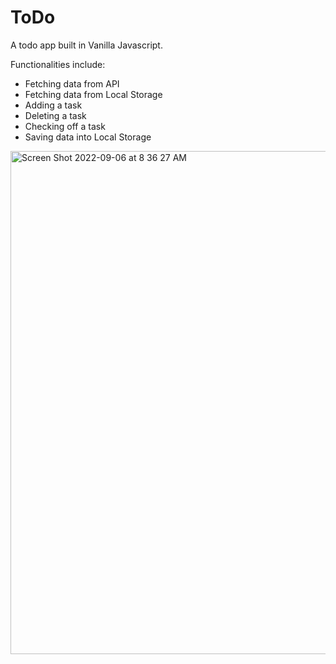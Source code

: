 # ToDo
A todo app built in Vanilla Javascript.

Functionalities include:
- Fetching data from API
- Fetching data from Local Storage
- Adding a task
- Deleting a task
- Checking off a task
- Saving data into Local Storage



<img width="805" alt="Screen Shot 2022-09-06 at 8 36 27 AM" src="https://user-images.githubusercontent.com/34455287/188649354-2d11dcea-153c-445d-b76b-72021fe533a2.png">
